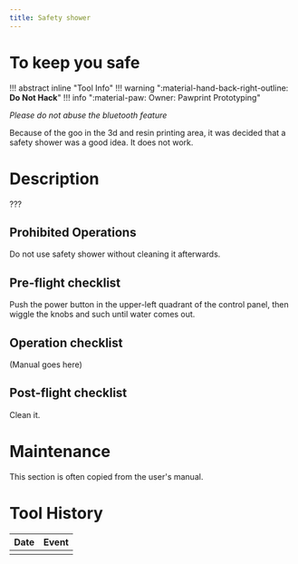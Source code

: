 ```yaml
---
title: Safety shower
---
```


# To keep you safe

!!! abstract inline "Tool Info"
    !!! warning ":material-hand-back-right-outline: __Do Not Hack__"
    !!! info ":material-paw: Owner: Pawprint Prototyping"


_Please do not abuse the bluetooth feature_

Because of the goo in the 3d and resin printing area, it was decided that a safety shower was a good idea.  It does not work.

# Description

???

## Prohibited Operations

Do not use safety shower without cleaning it afterwards.

## Pre-flight checklist

Push the power button in the upper-left quadrant of the control panel, then wiggle the knobs and such until water comes out.

## Operation checklist

(Manual goes here)

## Post-flight checklist

Clean it.

# Maintenance

This section is often copied from the user's manual.


# Tool History

|Date | Event |
|-----|-------|
|||
